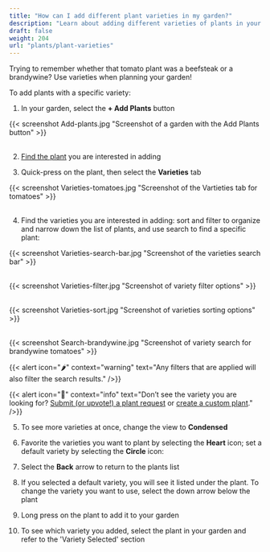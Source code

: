 ```yaml
---
title: "How can I add different plant varieties in my garden?"
description: "Learn about adding different varieties of plants in your garden"
draft: false
weight: 204
url: "plants/plant-varieties"
---
```


Trying to remember whether that tomato plant was a beefsteak or a brandywine?  Use varieties when planning your garden!

To add plants with a specific variety:

1. In your garden, select the **+ Add Plants** button

{{< screenshot Add-plants.jpg "Screenshot of a garden with the Add Plants button" >}}<br /><br />

2. <a href=https://staging2--planter-docs.netlify.app/plants/add-plants>Find the plant</a> you are interested in adding

3. Quick-press on the plant, then select the **Varieties** tab

{{< screenshot Varieties-tomatoes.jpg "Screenshot of the Vartieties tab for tomatoes" >}}<br /><br />

4. Find the varieties you are interested in adding: sort and filter to organize and narrow down the list of plants, and use search to find a specific plant:

{{< screenshot Varieties-search-bar.jpg "Screenshot of the varieties search bar" >}}<br /><br />

{{< screenshot Varieties-filter.jpg "Screenshot of variety filter options" >}}<br /><br />

{{< screenshot Varieties-sort.jpg "Screenshot of varieties sorting options" >}}<br /><br />

{{< screenshot Search-brandywine.jpg "Screenshot of variety search for brandywine tomatoes" >}}

{{< alert icon="🌶️" context="warning" text="Any filters that are applied will also filter the search results." />}}

{{< alert icon="🥕️" context="info" text="Don’t see the variety you are looking for? <a href=https://planter.garden/requests>Submit (or upvote!) a plant request</a> or <a href=https://staging2--planter-docs.netlify.app/add-plants/customization/#creating-custom-varieties>create a custom plant</a>." />}}

5. To see more varieties at once, change the view to **Condensed**

6. Favorite the varieties you want to plant by selecting the **Heart** icon; set a default variety by selecting the **Circle** icon:

7. Select the **Back** arrow to return to the plants list

8. If you selected a default variety, you will see it listed under the plant. To change the variety you want to use, select the down arrow below the plant

9. Long press on the plant to add it to your garden

10. To see which variety you added, select the plant in your garden and refer to the 'Variety Selected' section
